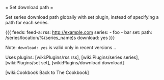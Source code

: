 = Set download path =

Set series download path globally with set plugin, instead of specifying a path for each series.

{{{
feeds:
  feed-a:
    rss: http://example.com
    series:
      - foo
      - bar
    set:
      path: /series/location/%(series_name)s
    download: yes
}}}

Note: `download: yes` is valid only in recent versions ..

Uses plugins: [wiki:Plugins/rss rss], [wiki:Plugins/series series], [wiki:Plugins/set set], [wiki:Plugins/download download]



[wiki:Cookbook Back to The Cookbook]
